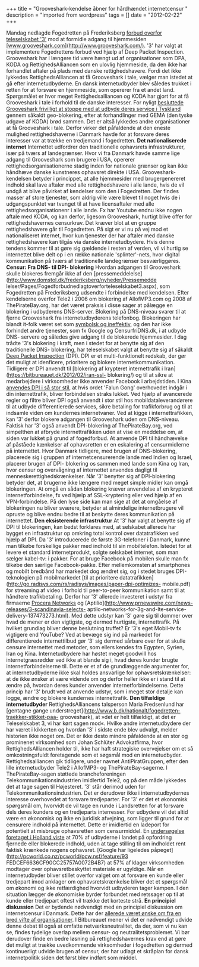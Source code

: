 +++
title = "Grooveshark-kendelse åbner for hårdhændet internetcensur "
description = "imported from wordpress"
tags = []
date = "2012-02-22"
+++

Mandag nedlagde Fogedretten på Frederiksberg [forbud overfor teleselskabet
'3'](http://3.dk/grooveshark ) mod at formidle adgang til hjemmesiden
[www.grooveshark.com](http://www.grooveshark.com/). '3' har valgt at
implementere Fogedrettens forbud ved hjælp af Deep Packet Inspection.
Grooveshark har i længere tid være hængt ud af organisationer som DPA, KODA og
RettighedsAlliancen som en ulovlig hjemmeside, da den ikke har forhandlet
aftaler på plads med danske rettighedshavere. Fordi det ikke lykkedes
RettighedsAlliancen at få Grooveshark i tale, vælger man istedet at gå efter
internetudbyderne. En dansk internetudbyder blev således trukket i retten for
at forsvare en hjemmeside, som opererer fra et andet land. Spørgsmålet er hvor
meget Rettighedsalliancen og KODA har gjort for at få Grooveshark i tale i
forhold til de danske interesser. For nyligt [besluttede Grooveshark
frivilligt at stoppe med at udbyde deres service i
Tyskland](http://venturebeat.com/2012/01/18/grooveshark-germany/) gennem
såkaldt geo-blokering, efter at forhandlinger med GEMA (den tyske udgave af
KODA) brød sammen. Det er altså lykkedes andre organisationer at få
Grooveshark i tale. Derfor virker det påfaldende at den eneste mulighed
rettighedshaverne i Danmark havde for at forsvare deres interesser var at
trække en tredjemand i fogedretten. **Det nationaliserede internet**
Internettet udfordrer den traditionelle ophavsrets infrastrukturer, især på
tværs af landegrænser. Hvor vi fra Danmark havde samme lige adgang til
Grooveshark som brugere i USA, opererer rettighedsorganisationerne stadig
inden for nationale grænser og kan ikke håndhæve danske kunstneres ophavsret
direkte i USA. Grooveshark-kendelsen betyder i princippet, at alle hjemmesider
med brugergenereret indhold skal lave aftaler med alle rettighedshavere i alle
lande, hvis de vil undgå at blive påvirket af kendelser som den i Fogedretten.
Der findes masser af store tjenester, som aldrig ville være blevet til noget
hvis de i udgangspunktet var tvunget til at have licensaftaler med alle
rettighedsorganisationenr i alle lande. Fx har Youtube endnu ikke nogen aftale
med KODA, og kan derfor, ligesom Grooveshark, hurtigt blive offer for
rettighedshavernes censurkrav. Det kræver blot at en gruppe rettighedshavere
går til Fogedretten. På sigt er vi nu på vej mod et nationaliseret internet,
hvor kun tjenester der har aftaler med danske rettighedshavere kan tilgås via
danske internetudbydere. Hvis denne tendens kommer til at gøre sig gældende i
resten af verden, vil vi hurtig se internettet blive delt op i en række
nationale 'splinter'-nets, hvor digital kommunikation på tværs af
traditionelle landegrænser besværliggøres. **Censur: Fra DNS- til DPI-
blokering** Hvordan adgangen til Grooveshark skulle blokeres fremgår ikke af
den [pressemeddelelse](http://www.domstol.dk/frederiksberg/nyheder/Pressemedde
lelser/Pages/Fogedforbudnedlagtoverforteleselskabet3.aspx), som Fogedretten på
Frederiksberg udsendte i forbindelse med kendelsen. Efter kendelserne overfor
Tele2 i 2006 om blokering af AllofMP3.com og 2008 af ThePirateBay.org, har det
været praksis i disse sager at pålægge en blokering i udbyderens DNS-server.
Blokering på DNS-niveau svarer til at fjerne Grooveshark fra
internetudbyderens telefonbog. Blokeringen har blandt it-folk været set som
[symbolsk og ineffektiv](https://bitbureauet.dk/2011/11/214/), og den har ikke
forhindet andre tjenester, som fx Google og CensurfriDNS.dk, i at udbyde DNS-
servere og således give adgang til de blokerede hjemmesider. I dag trådte '3's
blokering i kraft, men i stedet for at benytte sig af den traditionelle DNS-
blokering, har teleselskabet valgt at benytte sig af såkaldt [Deep Packet
Inspection](http://en.wikipedia.org/wiki/Deep_packet_inspection) (DPI). DPI er
et multi-funktionelt redskab, der gør det muligt at idenficere, prioritere og
blokere internetkommunikation. Tidligere er DPI anvendt til [blokering af
krypteret internettrafik i Iran](https://bitbureauet.dk/2012/02/iran-ssl-
blokering/) og til at sikre at medarbejdere i virksomheder ikke anvender
Facebook i arbejdstiden. I Kina[ anvendes DPI i så stor
stil](http://commnet.cse.usf.edu/documents/Matt-Great%20Firewall.pdf), at hvis
ordet 'Falun Gong' overhovedet indgår i din internettrafik, bliver
forbindelsen straks lukket. Ved hjælp af avancerede regler og filtre bliver
DPI også anvendt i stor stil hos mobildataleverandørere til at udbyde
differentierede services, sikre betaling for trafikforbrug og til at indsamle
viden om kundernes internetvaner. Ved at kigge i internettrafikken, kan '3'
derfor blokere adgangen til Grooveshark uden om DNS-niveau. Faktisk har '3'
også anvendt DPI-blokering af ThePirateBay.org, ved simpelthen at afbryde
internettrafikken uden at vise en meddelse om, at siden var lukket på grund af
fogedforbud. At anvende DPI til håndhævelse af påståede kænkelser af
ophavsretten er en eskalering af censurmidlerne på internettet. Hvor Danmark
tidligere, med brugen af DNS-blokering, placerede sig i gruppen af
internetcensurerende lande med Indien og Israel, placerer brugen af DPI-
blokering os sammen med lande som Kina og Iran, hvor censur og overvågning af
internettet anvendes dagligt til menneskerettighedskrænkelser. Når '3'
benytter sig af DPI-blokering betyder det, at brugerne ikke længere med meget
simple midler kan omgå blokeringen. At omgå en sådan blokering kræver
anvendelse af en krypteret internetforbindelse, fx ved hjælp af SSL-kryptering
eller ved hjælp af en VPN-forbindelse. På den lyse side kan man sige at det at
omgåelse af blokeringen nu bliver sværere, betyder at almindelige
internetbrugere vil opruste og blive endnu bedre til at beskytte deres
kommunikation på internettet. **Den eksisterende infrastruktur** At '3' har
valgt at benytte sig af DPI til blokeringen, kan bedst forklares med, at
selskabet allerede har bygget en infrastruktur op omkring total kontrol over
datatrafikken ved hjælp af DPI. Da '3' introducerede de første 3G-telefoner i
Danmark, kunne man tilkøbe forskellige pakker med indhold til sin
mobiltelefon. Istedet for at levere et standard internetprodukt, solgte
selskabet internet, som man sælger kabel-tv: i pakker. For at bruge Facebook
på mobilen skulle man fx tilkøbe den særlige Facebook-pakke. Efter
mellemkomsten af smartphones og mobilt bredbånd har markedet dog ændret sig,
og i stedet bruges DPI-teknologien på mobilmarkedet [til at prioritere
datatrafikken](http://go.radisys.com/rs/radisys/images/paper-dpi-optimizes-
mobile.pdf) for streaming af video i forhold til peer-to-peer kommunikation
samt til at håndtere trafikbetaling. Derfor har '3' allerede investeret i
udstyr fra firmaerne [Procera
Networks](http://eandt.theiet.org/magazine/2011/03/deep-packet-inspection.cfm)
og [Aptilio](http://www.prnewswire.com/news-releases/3-scandinavia-selects-
aptilo-networks-for-3g-and-lte-service-delivery-137473273.html). Med dette
udstyr kan '3' gøre sig til dommer over hvad de mener er den vigtigste, og
dermed hurtigste, internettrafik. På hvilket grundlag bliver denne beslutning
truffet? Er '3's eget Mobil-tv fx vigtigere end YouTube? Ved at bevæge sig ind
på markedet for differentierede internettilbud gør '3' sig dermed sårbare over
for at skulle censure internettet med metoder, som ellers kendes fra Egypten,
Syrien, Iran og Kina. Internetudbydere har høstet meget goodwill hos
internetgræsrødder ved ikke at blande sig i, hvad deres kunder brugte
internetforbindelserne til. Dette er et af de grundlæggende argumenter for, at
internetudbyderne ikke skal holdes ansvarlige for ophavsretskrænkelser: at de
ikke ønsker at være vidende om og derfor heller ikke er i stand til at ændre
på, hvordan deres kunder anvender internetforbindelserne. Dette princip har
'3' brudt ved at anvende udstyr, som i meget stor detalje kan logge, ændre og
blokere kundernes internettrafik. **Den tilfældige internetudbyder**
RettighedsAlliancens talsperson Maria Fredsenlund har [gentagne gange
understreget](http://www.b.dk/nationalt/fogedretten-traekker-stikket-paa-
grooveshark), at »det er helt tilfældigt, at det er Teleselskabet 3, vi har
kørt sagen mod«. Hvilke andre internetudbydere der har været i kikkerten og
hvordan '3' i sidste ende blev udvalgt, melder historien ikke noget om. Det er
ikke desto mindre påfaldende at en stor og prominenet virksomhed som Johan
Schlüter Advokatfirma, hvor RettighedsAlliancen holder til, ikke har haft
strategiske overvejelser om et så omkostningsfuldt foretagende som et søgsmål
mod en internetudbyder. Rettighedsalliancen gik tidligere, under navnet
AntiPiratGruppen, efter den lille internetudbyder Tele2 i AllofMP3- og
ThePirateBay-sagerne. I ThePirateBay-sagen støttede brancheforeningen
Telekommunikationsindustrien imidlertid Tele2, og på den måde lykkedes det at
tage sagen til Højesteret. '3' står derimod uden for
Telekommunikationsindustrien. Det er derudover ikke i internetudbydernes
interesse overhovedet at forsvare tredjeparter. For '3' er det et økonomisk
spørgsmål om, hvorvidt de vil tage en runde i Landsretten for at forsvare dels
deres kunders og en tredjeparts interresser. For udbydere vil det altid være
en økonomisk og ikke en juridisk afvejning, som ligger til grund for at
censurere indhold på internettet. Dette er imidlertid en ladeport for
potentielt at misbruge ophavsretten som censurmiddel. En [undersøgelse
foretaget i Holland viste](http://www.edri.org/edrigram/number2.19/takedown)
at 70% af udbyderne i landet på opfordring fjernede eller blokerede indhold,
uden at tage stilling til om indholdet rent faktisk krænkede nogens ophavsret.
[Google har ligeledes påpeget](http://pcworld.co.nz/pcworld/pcw.nsf/feature/93
FEDCEF6636CF90CC25757A0072B4B7) at 57% af klager virksomheden modtager over
ophavsretbeskyttet materiale er ugyldige. Når en internetudbyder bliver
stillet overfor valget om at forsvare en kunde eller tredjepart imod anklager
om ophavsretskrænkelse bliver det et spørgsmål om økonomi og ikke retfærdighed
hvorvidt udbyderen tager kampen. I den situation lægger de økonomiske byrder
forbundet med retssager op til at kunde eller tredjepart oftest vil trække det
korteste strå. **En principiel diskussion** Det er bydende nødvendigt med en
principiel diskussion om internetcensur i Danmark. Dette har der [allerede
været ønske om fra en bred vifte af
organisationer](http://www.b.dk/kommentarer/aabent-brev-om-internet-censur/).
I Bitbureauet mener vi det er nødvendigt udvide denne debat til også at
omfatte netværksneutralitet, da der, som vi nu kan se, findes tydelige overlap
mellem censur- og neutralitetsproblemet. Vi bør derudover finde en bedre
løsning på rettighedshavernes krav end at gøre det muligt at trække
uvedkommende virksomheder i fogedretten og dermed kontinuerligt udvide brugen
af censur, der har udlagt et skråplan for dansk internetpolitik siden det
først blev indført som middel.

